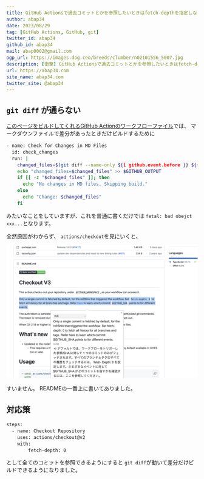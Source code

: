 ```yaml
---
title: GitHub Actionsで過去コミットとかを参照したいときはfetch-depthを指定しないとダメだった
author: abap34
date: 2023/08/29
tag: [GitHub Actions, GitHub, git]
twitter_id: abap34
github_id: abap34
mail: abap0002@gmail.com
ogp_url: https://images.dog.ceo/breeds/clumber/n02101556_5007.jpg
description: [衝撃] GitHub Actionsで過去コミットとかを参照したいときはfetch-depthを指定しなかった結果がヤバい....
url: https://abap34.com
site_name: abap34.com
twitter_site: @abap34
---
```


## `git diff` が通らない
[このページをビルドしてくれるGitHub Actionのワークフローファイル](https://github.com/abap34/my-site/blob/main/.github/workflows/blog.yml)では、
マークダウンファイルで差分があったときだけビルドするために


```bash
- name: Check for Changes in MD Files
  id: check_changes
  run: |
    changed_files=$(git diff --name-only ${{ github.event.before }} ${{ github.sha }} | grep '\.md' || true)
    echo "changed_files=$changed_files" >> $GITHUB_OUTPUT
    if [[ -z "$changed_files" ]]; then
      echo "No changes in MD files. Skipping build."
    else
      echo "Change: $changed_files"
    fi
```

みたいなことをしていますが、これを普通に書くだけでは
`fetal: bad obejct xxx...`となります。
 


全然原因がわからず、
`actions/checkout`を見にいくと、

 
![Alt text](checkout.png)

すいません。 READMEの一番上に書いてありました。

## 対応策

```bash
steps:
  - name: Checkout Repository
    uses: actions/checkout@v2
    with:
        fetch-depth: 0
```

として全てのコミットを参照できるようにすると
`git diff`が動いて差分だけビルドできるようになりました。
 

  











